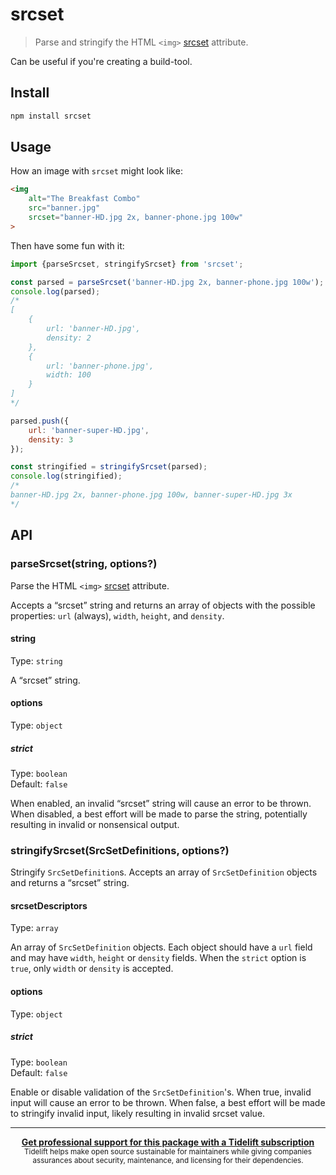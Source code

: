 # srcset

> Parse and stringify the HTML `<img>` [srcset](https://www.smashingmagazine.com/2013/08/webkit-implements-srcset-and-why-its-a-good-thing/) attribute.

Can be useful if you're creating a build-tool.

## Install

```sh
npm install srcset
```

## Usage

How an image with `srcset` might look like:

```html
<img
	alt="The Breakfast Combo"
	src="banner.jpg"
	srcset="banner-HD.jpg 2x, banner-phone.jpg 100w"
>
```

Then have some fun with it:

```js
import {parseSrcset, stringifySrcset} from 'srcset';

const parsed = parseSrcset('banner-HD.jpg 2x, banner-phone.jpg 100w');
console.log(parsed);
/*
[
	{
		url: 'banner-HD.jpg',
		density: 2
	},
	{
		url: 'banner-phone.jpg',
		width: 100
	}
]
*/

parsed.push({
	url: 'banner-super-HD.jpg',
	density: 3
});

const stringified = stringifySrcset(parsed);
console.log(stringified);
/*
banner-HD.jpg 2x, banner-phone.jpg 100w, banner-super-HD.jpg 3x
*/
```

## API

### parseSrcset(string, options?)

Parse the HTML `<img>` [srcset](http://mobile.smashingmagazine.com/2013/08/21/webkit-implements-srcset-and-why-its-a-good-thing/) attribute.

Accepts a “srcset” string and returns an array of objects with the possible properties: `url` (always), `width`, `height`, and `density`.

#### string

Type: `string`

A “srcset” string.

#### options

Type: `object`

##### strict

Type: `boolean`\
Default: `false`

When enabled, an invalid “srcset” string will cause an error to be thrown. When disabled, a best effort will be made to parse the string, potentially resulting in invalid or nonsensical output.

### stringifySrcset(SrcSetDefinitions, options?)

Stringify `SrcSetDefinition`s. Accepts an array of `SrcSetDefinition` objects and returns a “srcset” string.

#### srcsetDescriptors

Type: `array`

An array of `SrcSetDefinition` objects. Each object should have a `url` field and may have `width`, `height` or `density` fields. When the `strict` option is `true`, only `width` or `density` is accepted.

#### options

Type: `object`

##### strict

Type: `boolean`\
Default: `false`

Enable or disable validation of the `SrcSetDefinition`'s. When true, invalid input will cause an error to be thrown. When false, a best effort will be made to stringify invalid input, likely resulting in invalid srcset value.

---

<div align="center">
	<b>
		<a href="https://tidelift.com/subscription/pkg/npm-srcset?utm_source=npm-srcset&utm_medium=referral&utm_campaign=readme">Get professional support for this package with a Tidelift subscription</a>
	</b>
	<br>
	<sub>
		Tidelift helps make open source sustainable for maintainers while giving companies<br>assurances about security, maintenance, and licensing for their dependencies.
	</sub>
</div>
